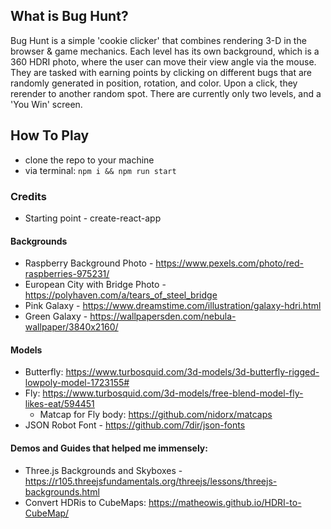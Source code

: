 ## What is Bug Hunt?

Bug Hunt is a simple 'cookie clicker' that combines rendering 3-D in the browser & game mechanics. Each level has its own background, which is a 360 HDRI photo, where the user can move their view angle via the mouse. They are tasked with earning points by clicking on different bugs that are randomly generated in position, rotation, and color. Upon a click, they rerender to another random spot.
There are currently only two levels, and a 'You Win' screen.

## How To Play

- clone the repo to your machine
- via terminal: `npm i && npm run start`

### Credits

- Starting point - create-react-app

#### Backgrounds

- Raspberry Background Photo - https://www.pexels.com/photo/red-raspberries-975231/
- European City with Bridge Photo - https://polyhaven.com/a/tears_of_steel_bridge
- Pink Galaxy - https://www.dreamstime.com/illustration/galaxy-hdri.html
- Green Galaxy - https://wallpapersden.com/nebula-wallpaper/3840x2160/

#### Models

- Butterfly: https://www.turbosquid.com/3d-models/3d-butterfly-rigged-lowpoly-model-1723155#
- Fly: https://www.turbosquid.com/3d-models/free-blend-model-fly-likes-eat/594451
  - Matcap for Fly body: https://github.com/nidorx/matcaps
- JSON Robot Font - https://github.com/7dir/json-fonts

#### Demos and Guides that helped me immensely:

- Three.js Backgrounds and Skyboxes - https://r105.threejsfundamentals.org/threejs/lessons/threejs-backgrounds.html
- Convert HDRis to CubeMaps: https://matheowis.github.io/HDRI-to-CubeMap/
